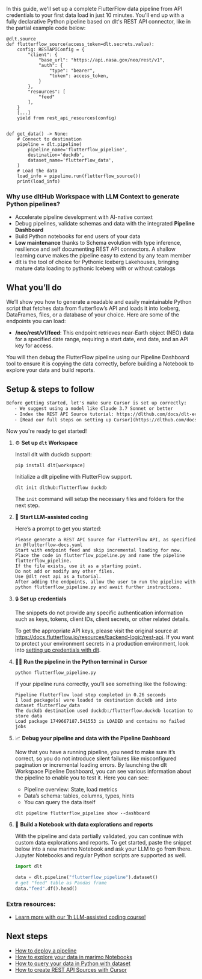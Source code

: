 In this guide, we'll set up a complete FlutterFlow data pipeline from API credentials to your first data load in just 10 minutes. You'll end up with a fully declarative Python pipeline based on dlt's REST API connector, like in the partial example code below:

```python-outcome
@dlt.source
def flutterflow_source(access_token=dlt.secrets.value):
    config: RESTAPIConfig = {
        "client": {
            "base_url": "https://api.nasa.gov/neo/rest/v1",
            "auth": {
                "type": "bearer",
                "token": access_token,
            }
        },
        "resources": [
            "feed"
        ],
    }
    [...]
    yield from rest_api_resources(config)


def get_data() -> None:
    # Connect to destination
    pipeline = dlt.pipeline(
        pipeline_name='flutterflow_pipeline',
        destination='duckdb',
        dataset_name='flutterflow_data', 
    )
    # Load the data
    load_info = pipeline.run(flutterflow_source())
    print(load_info) 
```

### Why use dltHub Workspace with LLM Context to generate Python pipelines?

- Accelerate pipeline development with AI-native context
- Debug pipelines, validate schemas and data with the integrated **Pipeline Dashboard**
- Build Python notebooks for end users of your data
- **Low maintenance** thanks to Schema evolution with type inference, resilience and self documenting REST API connectors. A shallow learning curve makes the pipeline easy to extend by any team member
- dlt is the tool of choice for Pythonic Iceberg Lakehouses, bringing mature data loading to pythonic Iceberg with or without catalogs

## What you’ll do

We’ll show you how to generate a readable and easily maintainable Python script that fetches data from flutterflow’s API and loads it into Iceberg, DataFrames, files, or a database of your choice. Here are some of the endpoints you can load:

- **/neo/rest/v1/feed**: This endpoint retrieves near-Earth object (NEO) data for a specified date range, requiring a start date, end date, and an API key for access.

You will then debug the FlutterFlow pipeline using our Pipeline Dashboard tool to ensure it is copying the data correctly, before building a Notebook to explore your data and build reports.

## Setup & steps to follow

```default
Before getting started, let's make sure Cursor is set up correctly:
   - We suggest using a model like Claude 3.7 Sonnet or better
   - Index the REST API Source tutorial: https://dlthub.com/docs/dlt-ecosystem/verified-sources/rest_api/ and add it to context as **@dlt rest api**
   - [Read our full steps on setting up Cursor](https://dlthub.com/docs/dlt-ecosystem/llm-tooling/cursor-restapi#23-configuring-cursor-with-documentation)
```

Now you're ready to get started!

1. ⚙️ **Set up `dlt` Workspace**
    
    Install dlt with duckdb support:
    ```shell
    pip install dlt[workspace]
    ```

    Initialize a dlt pipeline with FlutterFlow support.
    ```shell
    dlt init dlthub:flutterflow duckdb
    ```

    The `init` command will setup the necessary files and folders for the next step.
    
2. 🤠 **Start LLM-assisted coding**
    
    Here’s a prompt to get you started:
    
    ```prompt
    Please generate a REST API Source for FlutterFlow API, as specified in @flutterflow-docs.yaml 
    Start with endpoint feed and skip incremental loading for now. 
    Place the code in flutterflow_pipeline.py and name the pipeline flutterflow_pipeline. 
    If the file exists, use it as a starting point. 
    Do not add or modify any other files. 
    Use @dlt rest api as a tutorial. 
    After adding the endpoints, allow the user to run the pipeline with python flutterflow_pipeline.py and await further instructions.
    ```

    
3. 🔒 **Set up credentials** 
    
    The snippets do not provide any specific authentication information such as keys, tokens, client IDs, client secrets, or other related details.
    
    To get the appropriate API keys, please visit the original source at https://docs.flutterflow.io/resources/backend-logic/rest-api.
    If you want to protect your environment secrets in a production environment, look into [setting up credentials with dlt](https://dlthub.com/docs/walkthroughs/add_credentials).
    
4. 🏃‍♀️ **Run the pipeline in the Python terminal in Cursor**
    
    ```shell
    python flutterflow_pipeline.py
    ```
    
    If your pipeline runs correctly, you’ll see something like the following:
    
    ```shell
    Pipeline flutterflow load step completed in 0.26 seconds
    1 load package(s) were loaded to destination duckdb and into dataset flutterflow_data
    The duckdb destination used duckdb:/flutterflow.duckdb location to store data
    Load package 1749667187.541553 is LOADED and contains no failed jobs
    ```
    
5. 📈 **Debug your pipeline and data with the Pipeline Dashboard**

    Now that you have a running pipeline, you need to make sure it’s correct, so you do not introduce silent failures like misconfigured pagination or incremental loading errors. By launching the dlt Workspace Pipeline Dashboard, you can see various information about the pipeline to enable you to test it. Here you can see:
    - Pipeline overview: State, load metrics
    - Data’s schema: tables, columns, types, hints
    - You can query the data itself
    
    ```shell
    dlt pipeline flutterflow_pipeline show --dashboard
    ```
    
6. 🐍 **Build a Notebook with data explorations and reports**

    With the pipeline and data partially validated, you can continue with custom data explorations and reports. To get started, paste the snippet below into a new marimo Notebook and ask your LLM to go from there. Jupyter Notebooks and regular Python scripts are supported as well.

    
    ```python
    import dlt

   data = dlt.pipeline("flutterflow_pipeline").dataset()
   # get "feed" table as Pandas frame
   data."feed".df().head()
    ```

### Extra resources:

- [Learn more with our 1h LLM-assisted coding course!](https://www.youtube.com/watch?v=GGid70rnJuM)

## Next steps

- [How to deploy a pipeline](https://dlthub.com/docs/walkthroughs/deploy-a-pipeline)
- [How to explore your data in marimo Notebooks](https://dlthub.com/docs/general-usage/dataset-access/marimo)
- [How to query your data in Python with dataset](https://dlthub.com/docs/general-usage/dataset-access/dataset)
- [How to create REST API Sources with Cursor](https://dlthub.com/docs/dlt-ecosystem/llm-tooling/cursor-restapi)
